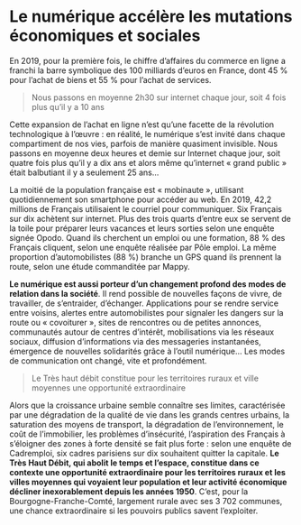# Le numérique accélère les mutations économiques et sociales

En 2019, pour la première fois, le chiffre d’affaires du commerce en ligne a franchi la barre symbolique des 100 milliards d’euros en France, dont 45 % pour l’achat de biens et 55 % pour l’achat de services.

> Nous passons en moyenne 2h30 sur internet chaque jour, soit 4 fois plus qu’il y a 10 ans

Cette expansion de l’achat en ligne n’est qu’une facette de la révolution technologique à l’œuvre : en réalité, le numérique s’est invité dans chaque compartiment de nos vies, parfois de manière quasiment invisible. Nous passons en moyenne deux heures et demie sur Internet chaque jour, soit quatre fois plus qu’il y a dix ans et alors même qu’internet « grand public » était balbutiant il y a seulement 25 ans...

La moitié de la population française est « mobinaute », utilisant quotidiennement son smartphone pour accéder au web. En 2019, 42,2 millions de Français utilisaient le courriel pour communiquer. Six Français sur dix achètent sur internet. Plus des trois quarts d’entre eux se servent de la toile pour préparer leurs vacances et leurs sorties selon une enquête signée Opodo. Quand ils cherchent un emploi ou une formation, 88 % des Français cliquent, selon une enquête réalisée par Pôle emploi. La même proportion d’automobilistes \(88 %\) branche un GPS quand ils prennent la route, selon une étude commanditée par Mappy.

**Le numérique est aussi porteur d’un changement profond des modes de relation dans la société**. Il rend possible de nouvelles façons de vivre, de travailler, de s’entraider, d’échanger. Applications pour se rendre service entre voisins, alertes entre automobilistes pour signaler les dangers sur la route ou « covoiturer », sites de rencontres ou de petites annonces, communautés autour de centres d’intérêt, mobilisations via les réseaux sociaux, diffusion d’informations via des messageries instantanées, émergence de nouvelles solidarités grâce à l’outil numérique… Les modes de communication ont changé, vite et profondément.

> Le Très haut débit constitue pour les territoires ruraux et ville moyennes une opportunité extraordinaire

Alors que la croissance urbaine semble connaître ses limites, caractérisée par une dégradation de la qualité de vie dans les grands centres urbains, la saturation des moyens de transport, la dégradation de l’environnement, le coût de l’immobilier, les problèmes d’insécurité, l’aspiration des Français à s’éloigner des zones à forte densité se fait plus forte : selon une enquête de Cadremploi, six cadres parisiens sur dix souhaitent quitter la capitale. **Le Très Haut Débit, qui abolit le temps et l’espace, constitue dans ce contexte une opportunité extraordinaire pour les territoires ruraux et les villes moyennes qui voyaient leur population et leur activité économique décliner inexorablement depuis les années 1950**. C’est, pour la Bourgogne-Franche-Comté, largement rurale avec ses 3 702 communes, une chance extraordinaire si les pouvoirs publics savent l’exploiter.

